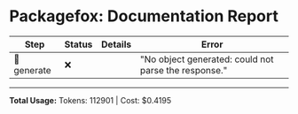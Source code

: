 # Packagefox: Documentation Report

| Step | Status | Details | Error |
|------|--------|---------|-------|
| 📝 generate | ❌ |  | "No object generated: could not parse the response." |

---
**Total Usage:** Tokens: 112901 | Cost: $0.4195